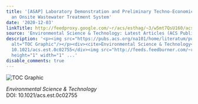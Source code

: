 ```yaml
---
title: '[ASAP] Laboratory Demonstration and Preliminary Techno-Economic Analysis of
  an Onsite Wastewater Treatment System'
date: '2020-12-03'
linkTitle: http://feedproxy.google.com/~r/acs/esthag/~3/w5mt7QsU160/acs.est.0c02755
source: 'Environmental Science & Technology: Latest Articles (ACS Publications)'
description: '<p><img src="https://pubs.acs.org/na101/home/literatum/publisher/achs/journals/content/esthag/0/esthag.ahead-of-print/acs.est.0c02755/20201203/images/medium/es0c02755_0007.gif"
  alt="TOC Graphic"/></p><div><cite>Environmental Science & Technology</cite></div><div>DOI:
  10.1021/acs.est.0c02755</div><img src="http://feeds.feedburner.com/~r/acs/esthag/~4/w5mt7QsU160"
  height="1" width="1" ...'
disable_comments: true
---
```

<p><img src="https://pubs.acs.org/na101/home/literatum/publisher/achs/journals/content/esthag/0/esthag.ahead-of-print/acs.est.0c02755/20201203/images/medium/es0c02755_0007.gif" alt="TOC Graphic"/></p><div><cite>Environmental Science & Technology</cite></div><div>DOI: 10.1021/acs.est.0c02755</div><img src="http://feeds.feedburner.com/~r/acs/esthag/~4/w5mt7QsU160" height="1" width="1" ...